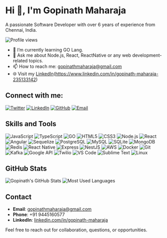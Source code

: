 # Hi 👋, I'm Gopinath Maharaja

A passionate Software Developer with over 6 years of experience from Chennai, India.

![Profile views](https://komarev.com/ghpvc/?username=gopinathmaharaja&label=Profile%20views&color=0e75b6&style=flat)

- 🌱 I’m currently learning GO Lang.
- 💬 Ask me about Node.js, React, ReactNative or any web development-related topics.
- 📫 How to reach me: gopinathmaharaja@gmail.com
- 🌐 Visit my [LinkedIn]([https://www.linkedin.com/in/gopinath-maharaja])(https://www.linkedin.com/in/gopinath​-maharaja-235133142)

## Connect with me:
[![Twitter](https://img.shields.io/badge/Twitter-1DA1F2?style=for-the-badge&logo=twitter&logoColor=white)](https://twitter.com/yourusername)
[![LinkedIn](https://img.shields.io/badge/LinkedIn-0077B5?style=for-the-badge&logo=linkedin&logoColor=white)](https://www.linkedin.com/in/gopinath​-maharaja-235133142)
[![GitHub](https://img.shields.io/badge/GitHub-100000?style=for-the-badge&logo=github&logoColor=white)](https://github.com/gopinathmaharaja)
[![Email](https://img.shields.io/badge/Email-D14836?style=for-the-badge&logo=gmail&logoColor=white)](mailto:gopinathmaharaja@gmail.com)

## Skills and Tools

![JavaScript](https://img.shields.io/badge/JavaScript-f0db4f?style=for-the-badge&logo=javascript&logoColor=323330)
![TypeScript](https://img.shields.io/badge/TypeScript-007acc?style=for-the-badge&logo=typescript&logoColor=white)
![GO](https://img.shields.io/badge/GO-00ADD8?style=for-the-badge&logo=go&logoColor=white)
![HTML5](https://img.shields.io/badge/HTML5-e34c26?style=for-the-badge&logo=html5&logoColor=white)
![CSS3](https://img.shields.io/badge/CSS3-1572b6?style=for-the-badge&logo=css3&logoColor=white)
![Node.js](https://img.shields.io/badge/Node.js-43853d?style=for-the-badge&logo=node-dot-js&logoColor=white)
![React](https://img.shields.io/badge/React-20232a?style=for-the-badge&logo=react&logoColor=61dafb)
![Angular](https://img.shields.io/badge/Angular-dd1b16?style=for-the-badge&logo=angular&logoColor=white)
![Sequelize](https://img.shields.io/badge/Sequelize-52B0E7?style=for-the-badge&logo=sequelize&logoColor=white)
![PostgreSQL](https://img.shields.io/badge/PostgreSQL-316192?style=for-the-badge&logo=postgresql&logoColor=white)
![MySQL](https://img.shields.io/badge/MySQL-4479A1?style=for-the-badge&logo=mysql&logoColor=white)
![SQLite](https://img.shields.io/badge/SQLite-003B57?style=for-the-badge&logo=sqlite&logoColor=white)
![MongoDB](https://img.shields.io/badge/MongoDB-47A248?style=for-the-badge&logo=mongodb&logoColor=white)
![Redis](https://img.shields.io/badge/Redis-DC382D?style=for-the-badge&logo=redis&logoColor=white)
![React Native](https://img.shields.io/badge/React%20Native-20232a?style=for-the-badge&logo=react&logoColor=61dafb)
![Express](https://img.shields.io/badge/Express-000000?style=for-the-badge&logo=express&logoColor=white)
![NestJS](https://img.shields.io/badge/NestJS-e0234e?style=for-the-badge&logo=nestjs&logoColor=white)
![AWS](https://img.shields.io/badge/AWS-232F3E?style=for-the-badge&logo=amazon-aws&logoColor=white)
![Docker](https://img.shields.io/badge/Docker-2496ED?style=for-the-badge&logo=docker&logoColor=white)
![Git](https://img.shields.io/badge/Git-F05032?style=for-the-badge&logo=git&logoColor=white)
![Kafka](https://img.shields.io/badge/Kafka-231F20?style=for-the-badge&logo=apache-kafka&logoColor=white)
![Google API](https://img.shields.io/badge/Google%20API-4285F4?style=for-the-badge&logo=google&logoColor=white)
![Twilio](https://img.shields.io/badge/Twilio-F22F46?style=for-the-badge&logo=twilio&logoColor=white)
![VS Code](https://img.shields.io/badge/VS%20Code-0078d7?style=for-the-badge&logo=visual-studio-code&logoColor=white)
![Sublime Text](https://img.shields.io/badge/Sublime%20Text-4c4c4c?style=for-the-badge&logo=sublime-text&logoColor=ff9800)
![Linux](https://img.shields.io/badge/Linux-FCC624?style=for-the-badge&logo=linux&logoColor=black)

## GitHub Stats
![Gopinath's GitHub Stats](https://github-readme-stats.vercel.app/api?username=gopinathmaharaja&show_icons=true&theme=dark)
![Most Used Languages](https://github-readme-stats.vercel.app/api/top-langs/?username=gopinathmaharaja&layout=compact&theme=dark)

## Contact

- **Email**: [gopinathmaharaja@gmail.com](mailto:gopinathmaharaja@gmail.com)
- **Phone**: +91 9445160577
- **LinkedIn**: [linkedin.com/in/gopinath-maharaja](https://www.linkedin.com/in/gopinath-maharaja)

Feel free to reach out for collaboration, questions, or opportunities.
